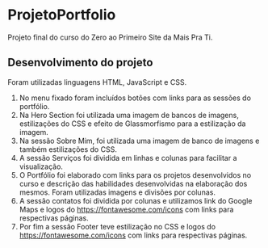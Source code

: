 # ProjetoPortfolio
Projeto final do curso do Zero ao Primeiro Site da Mais Pra Ti.

## Desenvolvimento do projeto
Foram utilizadas linguagens HTML, JavaScript e CSS.

1. No menu fixado foram incluídos botões com links para as sessões do portfólio.
2. Na Hero Section foi utilizada uma imagem de bancos de imagens, estilizações do CSS e efeito de Glassmorfismo para a estilização da imagem.
2. Na sessão Sobre Mim, foi utilizada uma imagem de banco de imagens e também estilizações do CSS.
3. A sessão Serviços foi dividida em linhas e colunas para facilitar a visualização.
4. O Portfólio foi elaborado com links para os projetos desenvolvidos no curso e descrição das habilidades desenvolvidas na elaboração dos mesmos. Foram utilizadas imagens e divisões por colunas.
5. A sessão contatos foi dividida por colunas e utilizamos link do Google Maps e logos do https://fontawesome.com/icons com links para respectivas páginas.
6. Por fim a sessão Footer teve estilização no CSS e logos do https://fontawesome.com/icons com links para respectivas páginas.